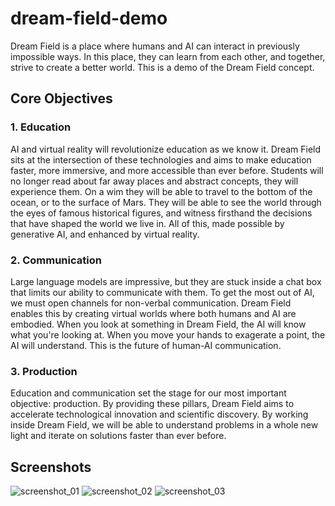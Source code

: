 # dream-field-demo
Dream Field is a place where humans and AI can interact in previously impossible ways. In this place, they can learn from each other, and together, strive to create a better world. This is a demo of the Dream Field concept.

## Core Objectives
### 1. Education
AI and virtual reality will revolutionize education as we know it. Dream Field sits at the intersection of these technologies and aims to make education faster, more immersive, and more accessible than ever before. Students will no longer read about far away places and abstract concepts, they will experience them. On a wim they will be able to travel to the bottom of the ocean, or to the surface of Mars. They will be able to see the world through the eyes of famous historical figures, and witness firsthand the decisions that have shaped the world we live in. All of this, made possible by generative AI, and enhanced by virtual reality.

### 2. Communication
Large language models are impressive, but they are stuck inside a chat box that limits our ability to communicate with them. To get the most out of AI, we must open channels for non-verbal communication. Dream Field enables this by creating virtual worlds where both humans and AI are embodied. When you look at something in Dream Field, the AI will know what you're looking at. When you move your hands to exagerate a point, the AI will understand. This is the future of human-AI communication.

### 3. Production
Education and communication set the stage for our most important objective: production. By providing these pillars, Dream Field aims to accelerate technological innovation and scientific discovery. By working inside Dream Field, we will be able to understand problems in a whole new light and iterate on solutions faster than ever before.

## Screenshots
![screenshot_01](./Images/dream-field-screenshot-01.png)
![screenshot_02](./Images/dream-field-screenshot-02.png)
![screenshot_03](./Images/dream-field-screenshot-03.png)